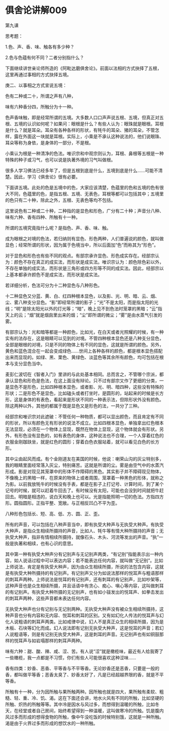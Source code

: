 # 俱舍论讲解009

第九课

思考题：

1.色、声、香、味、触各有多少种？

2.色与色蕴有何不同？二者分别指什么？

下面继续讲世亲论师所造的《阿毗达磨俱舍论》。前面以法相的方式抉择了五根，这里再通过事相的方式抉择五境。

庚二、以事相之方式宣说五境：

色有二种或二十，所谓之声有八种，

味有六种香分四，所触分为十一种。

色声香味触，即是经常所谓的五境。大多数人口口声声说五根、五境，但真正对五根、五境的认识如何呢？如果问：眼根是什么？有些人认为：眼珠就是眼根。耳根是什么？就是耳朵。耳朵有各种各样的形状，有牦牛的耳朵、猪的耳朵，不管怎样，露在外面这一块就是耳根。实际上，小乘是不承认这种说法的，他们说眼珠、耳朵等称为身依，是身体的一部分，不是根。

小乘认为根是一种清净的色法。唯识宗和中观宗则认为，耳根、鼻根等五根是一种特殊的种子或习气，也可以说是执著外境的习气叫做根。

很多人学习佛法已经多年了，但是五根到底是什么，五境到底是什么……可能不清楚。因此，学习《俱舍论》很有必要。

下面讲五境。此处的色是五境中的色，大家应该清楚，色蕴里的色和五境的色有很大不同，色蕴里的色，是指五根、五境、无表色，耳根等都可以包括其中；五境里的色只有二十种，除此之外，五根、无表色等均不包括。

这里说色有二种或二十种，二种指的是显色和形色，广分有二十种；声音分八种、味有六种、香有四种、所触有十一种。

所谓的五境究竟指什么呢？是指色、声、香、味、触。

成为眼根之对境的色法，若归纳则有显色、形色两种，人们普遍说的颜色，就叫做显色；经常所谓的形状，因为属于色境当中，所以后面加“色”而称其为“形色”。

对于显色和形色也有些不同的观点。有部宗承许显色、形色成实存在。经部宗认为：颜色不存在真正的成实法，而形状是成实法。唯识宗认为：颜色除色彩以外，不存在单独的成实法，而形状是三角形或四方形等不同的成实法。因此，经部宗以上基本都承许颜色不是成实法，而形状是成实法。

若详细分析，色法可分为十二种显色与八种形色。

十二种显色又分蓝、黄、白、红四种根本显色，以及影、光、明、暗、云、烟、尘、雾八种支分显色。“影”即经常所谓的影子；“光”不是太阳，而是指太阳的光线；“明”是除太阳光以外的灯光等；“暗”，晚上见不到色法时笼罩的黑暗；“云”指天上的云；“烟”就是烟囱里出来的烟；“尘”即所谓的微尘；“雾”是由水蒸气引发的雾。

有部宗认为：光和暗等都是一种颜色，比如光，在白天或者光照耀的时候，有一种实有的法存在，这是眼睛可以见到的对境。不管四种根本显色还是八种支分显色，全部是眼根的对境，只是不同的物体上有不同的显色，这就是所谓的颜色。另外，黄色和蓝色混合在一起会变成绿色……世间上各种各样的颜色，都是根本显色搭配出来而显现的。如绿、黑、栗色、黄绿色、淡蓝色等其余所有颜色，均可包括在根本与支分显色当中。

麦彭仁波切在《智者入门》里讲的与此处基本相同。总而言之，不管哪个宗派，都承认显色和形色是色法，在这上面没有辩论。只不过有部宗又作了更细的分类，一是显色不是形色，比如四种根本显色，或者影、光、明、暗四种，这些没有特殊的形状；二是形色不是显色，比如磕头或者打坐时，是圆形的，站起来的时候是长方形，这是身体的有表色，看起来是形状不同的一种表示法，但除形状外没有颜色。除这两种以外，其他的都属于既是显色又是形色的法，一共分了三种。

经部宗和唯识宗对此遮破：不管任何一种物质，都可以显出颜色，而且肯定有不同的形状，所以有颜色无有形状的说法不成立。比如四根本显色，单独拿出红色根本无法显现，必须在一个物体上显现，既然在物体上显现，这个物体就会有形状。另外，有形色没有显色的，如有表色的身体，这种说法也不合理，一个人穿着红色的衣服金刚跏趺坐，就是红色的圆形；穿着白色衣服站着，就可以看见白色的长方形。

其中尘由起风而成。有个金刚道友在美国的时候，他说：喇荣山沟的灰尘特别多，我的眼睛里面经常落入灰尘，特别痛苦。这就是所谓的尘。雾是由空气中的水蒸汽形成。影是对现见其笼罩中的形体不作障碍的黑色。其实影子并不障碍现见物体，不像晚上的黑暗一样，在原来的物体上或者周围，笼罩着一种黑色的形体，就称之为影。以前我放牦牛的时候没有手表，都是在影子上打记号、计算时间，到了某个记号的时候，就可以赶着牛回去了。有时候没有太阳，可能也会没到时间就把牛赶回去。明暗是相违的，说白天和晚上也可以。光是指能照明一切的色法。方指四方形。圆指圆形。正指平整、宽敞。与正相反凹凸不平为歪。

八种形色包括长、短、高、低、方、圆、正、歪。

所有的声音，可以包括在八种声音当中，即有执受大种声与无执受大种声。有执受大种声，是指众生相续所摄持的声音，比如人、牦牛等有情大种所摄持的声音；无执受大种声，指非有情相续所摄持，就像石头、木头、河流等发出的声音。“执”一般是执著和相续，也有心识的意思。

其中第一种有执受大种声分有记别声与无记别声两类，“有记别”指能表示出一种内容，如人说话过程中可以表达内容；若不能表达任何内容，就叫做“无记别”。比如上师说法，肯定是有执受大种声，因为由众生相续所摄，所说的法包含内容，这就是有执受大种所摄持的有记别声。有记别声又分为如说法那样的悦耳声与粗语那样的刺耳声两种。上师说法是悦耳的有记别声，还有刺耳的有记别声，比如吵架等，这种声音也是众生相续所摄，并且话语中有贪心、痴心、嗔心等内容，这叫做刺耳的有记别声。有执受大种所摄的无记别声，也有如小钹发出的悦耳声、如拳击发出的刺耳声两种，这些声音都未表达任何内容。

无执受大种声也分有记别与无记别两种。无执受大种声没有被众生相续所摄持，这种声音也分有内容和无内容、悦耳和刺耳的区别。又有如幻化人传法的悦耳声与幻化人说粗语的刺耳声两类。比如戒律中说，幻人不是真正众生的相续所摄，因为是木板、石块等幻化而成。幻人说法即有记别无执受大种声，这是悦耳的声音；若幻人说粗语等，则是有记别无执受大种声，这是刺耳的声音。无记别声也有如铜鼓那样的悦耳声与如岩塌那样的刺耳声两种。

味有六种：甜、酸、辣、咸、涩、苦。有人说“涩”就是橄榄味，最近有人给我寄了一些橄榄，我一点都是不习惯，你们有些人可能很喜欢这种涩味……

香有四类：妙香、恶香、平等香与不平等香。无论妙香还是恶香，只要是一般的香，都叫做平等香；恶香太臭了、妙香太好了，凡是已经超越界限的香，就是不平等香。

所触有十一种，分为因所触与果所触两种。因所触也就是四大，果所触有柔软、粗糙、轻、重、冷、饥、渴。这在下面还会讲，地水火风有不同的所触，比如坚硬的所触、炽热的所触等等。其中冷是因水与风过多，而想得到温暖的所触，比如冬天，在经堂或者自己房间，始终希望得到一种温暖，这叫做寒冷的所触。饥是腹内风过多而形成的想得食物的所触，像中午没吃饭的时候特别饿，这就是一种所触。渴是由于火界过多而形成的想饮水的一种所触。

